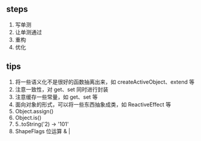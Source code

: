 ## steps

1. 写单测
2. 让单测通过
3. 重构
4. 优化


## tips
1. 将一些语义化不是很好的函数抽离出来，如 createActiveObject、extend 等
2. 注意一致性，对 get、set 同时进行封装
3. 注意缓存一些常量，如 get、set 等
4. 面向对象的形式，可以将一些东西抽象成类，如 ReactiveEffect 等
5. Object.assign()
6. Object.is()
7. 5..toString('2) -> '101'
8. ShapeFlags 位运算 & |
